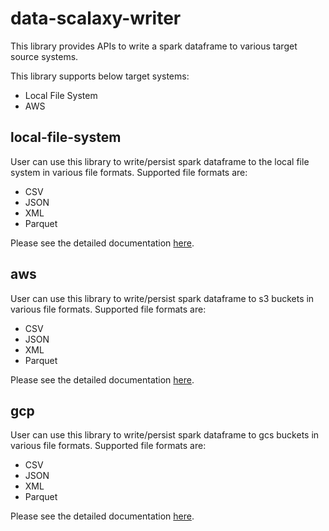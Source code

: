 # data-scalaxy-writer

This library provides APIs to write a spark dataframe to various target source systems.

This library supports below target systems:

* Local File System
* AWS


## local-file-system

User can use this library to write/persist spark dataframe to the local file system in various file formats.
Supported file formats are:

* CSV
* JSON
* XML
* Parquet

Please see the detailed documentation [here](local-file-system/README.md).

## aws

User can use this library to write/persist spark dataframe to s3 buckets in various file formats.
Supported file formats are:

* CSV
* JSON
* XML
* Parquet

Please see the detailed documentation [here](aws/README.md).

## gcp

User can use this library to write/persist spark dataframe to gcs buckets in various file formats.
Supported file formats are:

* CSV
* JSON
* XML
* Parquet

Please see the detailed documentation [here](gcp/README.md).